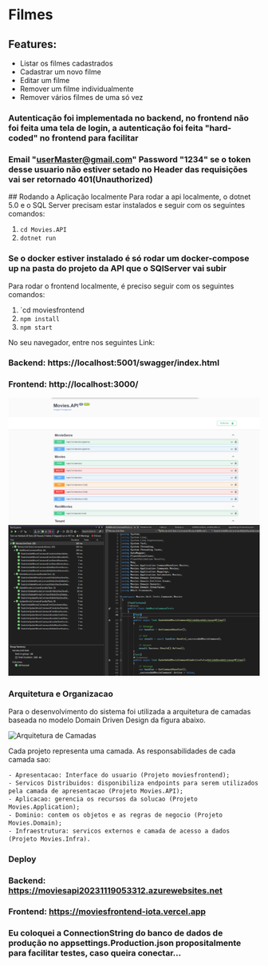 # Filmes

## Features:
- Listar os filmes cadastrados
- Cadastrar um novo filme
- Editar um filme
- Remover um filme individualmente
- Remover vários filmes de uma só vez
### Autenticação foi implementada no backend, no frontend não foi feita uma tela de login, a autenticação foi feita "hard-coded" no frontend para facilitar
### Email "userMaster@gmail.com" Password "1234" se o token desse usuario não estiver setado no Header das requisições vai ser retornado 401(Unauthorized)

﻿## Rodando a Aplicação localmente
Para rodar a api localmente, o dotnet 5.0 e o SQL Server precisam estar instalados e seguir com os seguintes comandos:
1. `cd Movies.API`
2. `dotnet run`
### Se o docker estiver instalado é só rodar um docker-compose up na pasta do projeto da API que o SQlServer vai subir
Para rodar o frontend localmente, é preciso seguir com os seguintes comandos:
1. `cd moviesfrontend
2. `npm install`
3. `npm start`

No seu navegador, entre nos seguintes Link:
### Backend: https://localhost:5001/swagger/index.html
### Frontend: http://localhost:3000/

![](swagger.png)
![](Tests.png)

### Arquitetura e Organizacao

Para o desenvolvimento do sistema foi utilizada a arquitetura de camadas baseada no modelo Domain Driven Design da figura abaixo. 

![Arquitetura de Camadas](https://user-images.githubusercontent.com/42355371/74002848-3ba2f200-494f-11ea-9488-c3a22e4f53bd.jpg)

Cada projeto representa uma camada. As responsabilidades de cada camada sao:

	- Apresentacao: Interface do usuario (Projeto moviesfrontend);
	- Servicos Distribuidos: disponibiliza endpoints para serem utilizados pela camada de apresentacao (Projeto Movies.API);
	- Aplicacao: gerencia os recursos da solucao (Projeto Movies.Application);
	- Dominio: contem os objetos e as regras de negocio (Projeto Movies.Domain);
	- Infraestrutura: servicos externos e camada de acesso a dados (Projeto Movies.Infra).

### Deploy	

### Backend: https://moviesapi20231119053312.azurewebsites.net
### Frontend: https://moviesfrontend-iota.vercel.app


### Eu coloquei a ConnectionString do banco de dados de produção no appsettings.Production.json propositalmente para facilitar testes, caso queira conectar...
